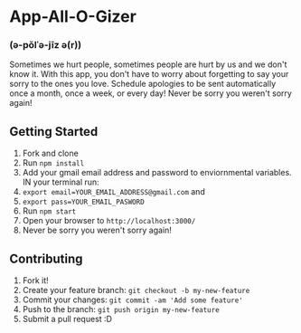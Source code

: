 # App-All-O-Gizer
### (ə-pŏlˈə-jīz ə(r))

Sometimes we hurt people, sometimes people are hurt by us and we don't know it. With this app, you don't have to worry about forgetting to say your sorry to the ones you love. Schedule apologies to be sent automatically once a month, once a week, or every day! Never be sorry you weren't sorry again!

## Getting Started
1. Fork and clone
1. Run `npm install`
1. Add your gmail email address and password to enviornmental variables. IN your terminal run:
  1. `export email=YOUR_EMAIL_ADDRESS@gmail.com` and
  1. `export pass=YOUR_EMAIL_PASWORD`
1. Run `npm start`
1. Open your browser to `http://localhost:3000/`
1. Never be sorry you weren't sorry again!

## Contributing
1. Fork it!
1. Create your feature branch: ```git checkout -b my-new-feature```
1. Commit your changes: ```git commit -am 'Add some feature'```
1. Push to the branch: ````git push origin my-new-feature````
1. Submit a pull request :D
